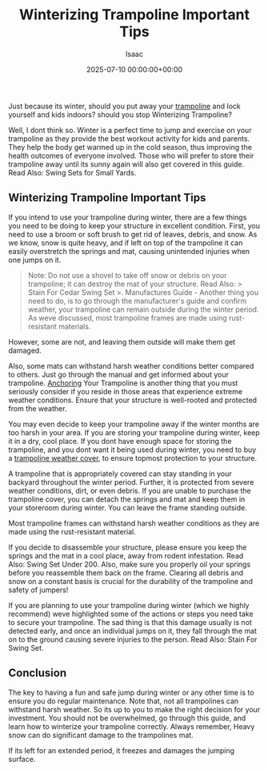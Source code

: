 ﻿---
title: Winterizing Trampoline Important Tips
description: Just because its winter, should you put away your trampoline and lock yourself and kids indoors? should you stop Winterizing Trampoline? Well, I dont think so.
slug: /winterizing-trampoline-important-tips/
date: 2025-07-10 00:00:00+00:00
lastmod: 2025-07-10 00:00:00+03:00
author: Isaac
categories:
- Guide
tags:
- guide
- trampoline
- important
layout: post
---

Just because its winter, should you put away your [trampoline](https://pestpolicy.com/are-trampolines-good-for-obese-people/) and lock yourself and kids indoors? should you stop Winterizing Trampoline?

Well, I dont think so. Winter is a perfect time to jump and exercise on your trampoline as they provide the best workout activity for kids and parents. They help the body get warmed up in the cold season, thus improving the health outcomes of everyone involved. Those who will prefer to store their trampoline away until its sunny again will also get covered in this guide. Read Also: Swing Sets for Small Yards.

##  Winterizing Trampoline Important Tips

If you intend to use your trampoline during winter, there are a few things you need to be doing to keep your structure in excellent condition. First, you need to use a broom or soft brush to get rid of leaves, debris, and snow. As we know, snow is quite heavy, and if left on top of the trampoline it can easily overstretch the springs and mat, causing unintended injuries when one jumps on it.

> Note: Do not use a shovel to take off snow or debris on your trampoline; it can destroy the mat of your structure. Read Also: > Stain For Cedar Swing Set >. Manufactures Guide - Another thing you need to do, is to go through the manufacturer's guide and confirm weather, your trampoline can remain outside during the winter period. As weve discussed, most trampoline frames are made using rust-resistant materials.

However, some are not, and leaving them outside will make them get damaged.

Also, some mats can withstand harsh weather conditions better compared to others. Just go through the manual and get informed about your trampoline. [Anchoring](https://pestpolicy.com/best-trampoline-anchors/) Your Trampoline is another thing that you must seriously consider if you reside in those areas that experience extreme weather conditions. Ensure that your structure is well-rooted and protected from the weather.

You may even decide to keep your trampoline away if the winter months are too harsh in your area. If you are storing your trampoline during winter, keep it in a dry, cool place. If you dont have enough space for storing the trampoline, and you dont want it being used during winter, you need to buy a [trampoline weather cover](https://pestpolicy.com/trampoline-covers-for-winter/), to ensure topmost protection to your structure.

A trampoline that is appropriately covered can stay standing in your backyard throughout the winter period. Further, it is protected from severe weather conditions, dirt, or even debris. If you are unable to purchase the trampoline cover, you can detach the springs and mat and keep them in your storeroom during winter. You can leave the frame standing outside.

Most trampoline frames can withstand harsh weather conditions as they are made using the rust-resistant material.

If you decide to disassemble your structure, please ensure you keep the springs and the mat in a cool place, away from rodent infestation. Read Also: Swing Set Under 200. Also, make sure you properly oil your springs before you reassemble them back on the frame. Clearing all debris and snow on a constant basis is crucial for the durability of the trampoline and safety of jumpers!

If you are planning to use your trampoline during winter (which we highly recommend) weve highlighted some of the actions or steps you need take to secure your trampoline. The sad thing is that this damage usually is not detected early, and once an individual jumps on it, they fall through the mat on to the ground causing severe injuries to the person. Read Also: Stain For Swing Set.

##  Conclusion

The key to having a fun and safe jump during winter or any other time is to ensure you do regular maintenance. Note that, not all trampolines can withstand harsh weather. So its up to you to make the right decision for your investment. You should not be overwhelmed, go through this guide, and learn how to winterize your trampoline correctly. Always remember, Heavy snow can do significant damage to the trampolines mat.

If its left for an extended period, it freezes and damages the jumping surface.

